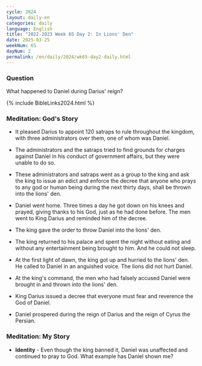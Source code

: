 ```yaml
---
cycle: 2024
layout: daily-en
categories: daily
language: English
title: "2022-2023 Week 65 Day 2: In Lions' Den"
date: 2025-03-25
weekNum: 65
dayNum: 2
permalink: /en/daily/2024/wk65-day2-daily.html
---
```


### Question   
What happened to Daniel during Darius' reign?


{% include BibleLinks2024.html %}

### Meditation: God's Story   
+ It pleased Darius to appoint 120 satraps to rule throughout the kingdom, with three administrators over them, one of whom was Daniel. 

+ The administrators and the satraps tried to find grounds for charges against Daniel in his conduct of government affairs, but they were unable to do so. 

+ These administrators and satraps went as a group to the king and ask the king to issue an edict and enforce the decree that anyone who prays to any god or human being during the next thirty days, shall be thrown into the lions' den. 

+ Daniel went home. Three times a day he got down on his knees and prayed, giving thanks to his God, just as he had done before. The men went to King Darius and reminded him of the decree. 

+ The king gave the order to throw Daniel into the lions' den. 

+ The king returned to his palace and spent the night without eating and without any entertainment being brought to him. And he could not sleep. 

+ At the first light of dawn, the king got up and hurried to the lions' den. He called to Daniel in an anguished voice. The lions did not hurt Daniel. 

+ At the king's command, the men who had falsely accused Daniel were brought in and thrown into the lions' den. 

+ King Darius issued a decree that everyone must fear and reverence the God of Daniel. 

+ Daniel prospered during the reign of Darius and the reign of Cyrus the Persian. 

### Meditation: My Story   
+ **Identity** - Even though the king banned it, Daniel was unaffected and continued to pray to God. What example has Daniel shown me? 
